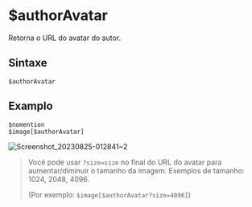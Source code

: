 # $authorAvatar
Retorna o URL do avatar do autor.

## Sintaxe
```
$authorAvatar
```

## Examplo
```
$nomention
$image[$authorAvatar]
```
![Screenshot_20230825-012841~2](https://github.com/Kemi-Rawr/bdfd-wiki/assets/111205130/dee35b03-aa51-47fc-ba0b-fb71ff7b3f81)


> Você pode usar `?size=size` no final do URL do avatar para aumentar/diminuir o tamanho da imagem. Exemplos de tamanho: 1024, 2048, 4096. 
>
>  (Por exemplo: `$image[$authorAvatar?size=4096]`)

